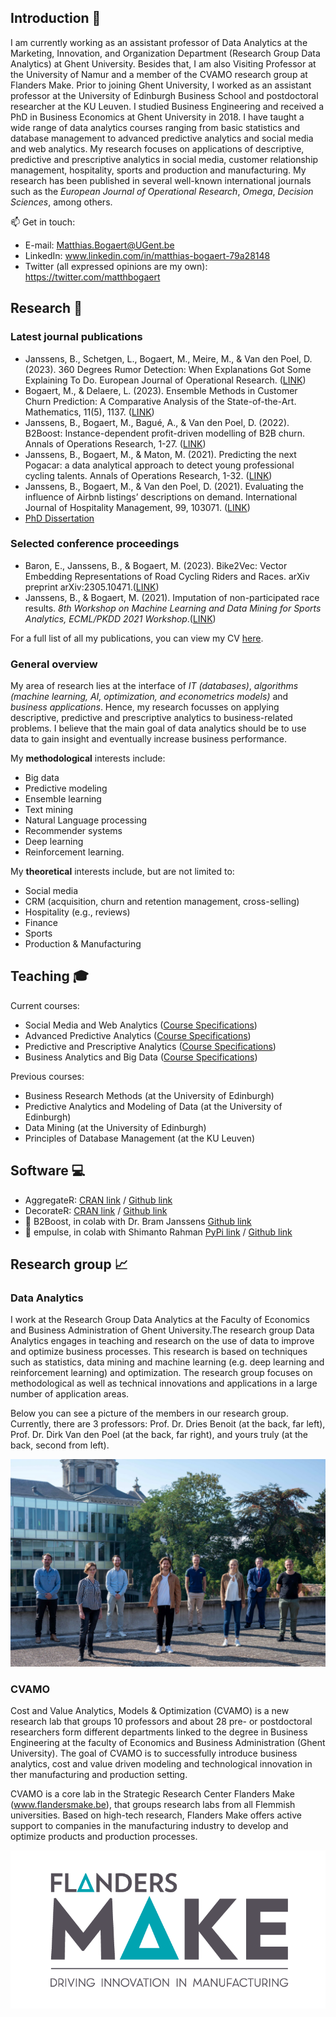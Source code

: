 ## Introduction 👋

<!--
**MatthBogaert/MatthBogaert** is a ✨ _special_ ✨ repository because its `README.md` (this file) appears on your GitHub profile.

Here are some ideas to get you started:

- 🔭 I’m currently working on ...
- 🌱 I’m currently learning ...
- 👯 I’m looking to collaborate on ...
- 🤔 I’m looking for help with ...
- 💬 Ask me about ...
- 📫 How to reach me: ...
- 😄 Pronouns: ...
- ⚡ Fun fact: ...
-->


I am currently working as an assistant professor of Data Analytics at the Marketing, Innovation, and Organization Department (Research Group Data Analytics) at Ghent University. Besides that, I am also Visiting Professor at the University of Namur and a member of the CVAMO research group at Flanders Make. Prior to joining Ghent University, I worked as an assistant professor at the University of Edinburgh Business School and postdoctoral researcher at the KU Leuven. I studied Business Engineering and received a PhD in Business Economics at Ghent University in 2018. I have taught a wide range of data analytics courses ranging from basic statistics and database management to advanced predictive analytics and social media and web analytics. My research focuses on applications of descriptive, predictive and prescriptive analytics in social media, customer relationship management, hospitality, sports and production and manufacturing. My research has been published in several well-known international journals such as the *European Journal of Operational Research*, *Omega*, *Decision Sciences*, among others.

📫 Get in touch:
* E-mail: <Matthias.Bogaert@UGent.be>
* LinkedIn: www.linkedin.com/in/matthias-bogaert-79a28148
* Twitter (all expressed opinions are my own): https://twitter.com/matthbogaert 

## Research 📄

### Latest journal publications

* Janssens, B., Schetgen, L., Bogaert, M., Meire, M., & Van den Poel, D. (2023). 360 Degrees Rumor Detection: When Explanations Got Some Explaining To Do. European Journal of Operational Research. ([LINK](https://github.com/MatthBogaert/MatthBogaert/blob/main/Files/WorkingPaper_Rumors.pdf))
* Bogaert, M., & Delaere, L. (2023). Ensemble Methods in Customer Churn Prediction: A Comparative Analysis of the State-of-the-Art. Mathematics, 11(5), 1137. ([LINK](https://www.mdpi.com/2227-7390/11/5/1137))
* Janssens, B., Bogaert, M., Bagué, A., & Van den Poel, D. (2022). B2Boost: Instance-dependent profit-driven modelling of B2B churn. Annals of Operations Research, 1-27. ([LINK](https://github.com/MatthBogaert/MatthBogaert/blob/main/Files/Manuscript_R2.pdf))
* Janssens, B., Bogaert, M., & Maton, M. (2021). Predicting the next Pogacar: a data analytical approach to detect young professional cycling talents. Annals of Operations Research, 1-32. ([LINK](https://github.com/MatthBogaert/MatthBogaert/blob/main/Files/WorkingPaper_Cycling.pdf))
* Janssens, B., Bogaert, M., & Van den Poel, D. (2021). Evaluating the influence of Airbnb listings’ descriptions on demand. International Journal of Hospitality Management, 99, 103071. ([LINK](https://github.com/MatthBogaert/MatthBogaert/blob/main/Files/WorkingPaper_IJHM.pdf)) 
* [PhD Dissertation](https://github.com/MatthBogaert/MatthBogaert/blob/main/Files/phd_mb.pdf)

### Selected conference proceedings
* Baron, E., Janssens, B., & Bogaert, M. (2023). Bike2Vec: Vector Embedding Representations of Road Cycling Riders and Races. arXiv preprint arXiv:2305.10471.([LINK](https://arxiv.org/pdf/2305.10471.pdf))
* Janssens, B., & Bogaert, M. (2021). Imputation of non-participated race results. *8th Workshop on Machine Learning and Data Mining for Sports Analytics, ECML/PKDD 2021 Workshop*.([LINK](https://dtai.cs.kuleuven.be/events/MLSA21/papers/MLSA21_paper_janssens.pdf))

For a full list of all my publications, you can view my CV [here](https://github.com/MatthBogaert/MatthBogaert/blob/main/Files/CurriculumVitae_MatthiasBogaert.pdf).

### General overview

My area of research lies at the interface of *IT (databases)*, *algorithms (machine learning, AI, optimization, and econometrics models)* and *business applications*. Hence, my research focusses on applying descriptive, predictive and prescriptive analytics to business-related problems. I believe that the main goal of data analytics should be to use data to gain insight and eventually increase business performance. 

My **methodological** interests include:
* Big data
* Predictive modeling
* Ensemble learning 
* Text mining
* Natural Language processing
* Recommender systems
* Deep learning
* Reinforcement learning.

My **theoretical** interests include, but are not limited to: 
* Social media
* CRM (acquisition, churn and retention management, cross-selling)
* Hospitality (e.g., reviews)
* Finance
* Sports
* Production & Manufacturing

## Teaching 🎓

Current courses:
* Social Media and Web Analytics ([Course Specifications](https://studiegids.ugent.be/2020/EN/studiefiches/F000879.pdf))
* Advanced Predictive Analytics ([Course Specifications](https://studiegids.ugent.be/2020/EN/studiefiches/F000882.pdf))
* Predictive and Prescriptive Analytics ([Course Specifications](https://studiegids.ugent.be/2020/EN/studiefiches/F000801.pdf))
* Business Analytics and Big Data ([Course Specifications](https://directory.unamur.be/teaching/courses/EINGM103))

Previous courses:
* Business Research Methods (at the University of Edinburgh)
* Predictive Analytics and Modeling of Data (at the University of Edinburgh)
* Data Mining (at the University of Edinburgh)
* Principles of Database Management (at the KU Leuven)

## Software 💻

* AggregateR: [CRAN link](https://cran.r-project.org/web/packages/AggregateR/index.html) / [Github link](https://github.com/MatthBogaert/AggregateR)
* DecorateR: [CRAN link](https://cran.r-project.org/web/packages/DecorateR/index.html) / [Github link](https://github.com/MatthBogaert/DecorateR)
* 🐍 B2Boost, in colab with Dr. Bram Janssens [Github link](https://github.com/bram-janssens/B2Boost)
* :snake: empulse, in colab with Shimanto Rahman [PyPi link](https://pypi.org/project/empulse/) / [Github link](https://github.com/ShimantoRahman/empulse)

## Research group 📈

### Data Analytics 

I work at the Research Group Data Analytics at the Faculty of Economics and Business Administration of Ghent University.The research group Data Analytics engages in teaching and 
research on the use of data to improve and optimize business processes. This research is based on techniques such as statistics, data mining and machine learning (e.g. deep 
learning and reinforcement learning) and optimization. The research group focuses on methodological as well as technical innovations and applications in a large number of application areas. 

Below you can see a picture of the members in our research group. Currently, there are 3 professors: Prof. Dr. Dries Benoit (at the back, far left), Prof. Dr. Dirk Van den Poel (at the back, far right), and yours truly (at the back, second from left). 

![alt text here](https://github.com/MatthBogaert/MatthBogaert/blob/main/Files/Data_Analytics_Research_Group_Sept_2020_Large.jpg)

### CVAMO

Cost and Value Analytics, Models & Optimization (CVAMO) is a new research lab that groups 10 professors and about 28 pre- or postdoctoral researchers form different departments linked to the degree in Business Engineering at the faculty of Economics and Business Administration (Ghent University). The goal of CVAMO is to successfully introduce business analytics, cost and value driven modeling and technological innovation in ther manufacturing and production setting.

CVAMO is a core lab in the Strategic Research Center Flanders Make (www.flandersmake.be), that groups research labs from all Flemmish universities. Based on high-tech research, Flanders Make offers active support to companies in the manufacturing industry to develop and optimize products and production processes.

![alt text here](https://github.com/MatthBogaert/MatthBogaert/blob/main/Files/FM_logo_0.png)
